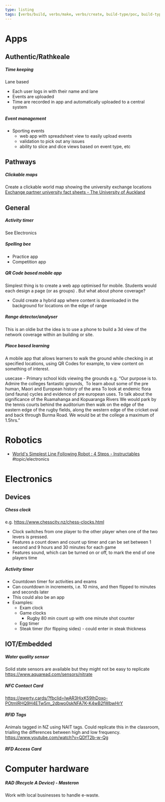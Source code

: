 ```yaml
---
type: listing
tags: [verbs/build, verbs/make, verbs/create, build-type/poc, build-type/prototype, build-type/web-app, build-type/desktop-app, build-type/mobile-app, build-type/robot, build-type/electrical-circuit, build-type/thing]
---
```


# Apps

## Authentic/Rathkeale

##### Time keeping

Lane based
- Each user logs in with their name and lane
- Events are uploaded
- Time are recorded in app and automatically uploaded to a central system

##### Event management

- Sporting events
	- web app with spreadsheet view to easily upload events
	- validation to pick out any issues
	- ability to slice and dice views based on event type, etc




## Pathways

##### Clickable maps
Create a clickable world map showing the university exchange locations
[Exchange partner university fact sheets - The University of Auckland](https://www.auckland.ac.nz/en/study/study-options/360-international/semester-exchange/exchange-partners2/exchange-partner-fact-sheets.html)



## General

##### Activity timer
See Electronics

##### Spelling bee
- Practice app
- Competition app

##### QR Code based mobile app
Simplest thing is to create a web app optimised for mobile.  Students would each design a page (or as groups) .
But what about phone coverage?
- Could create a hybrid app where content is downloaded in the background for locations on the edge of range

##### Range detector/analyser
This is an oldie but the idea is to use a phone to build a 3d view of the network coverage within an building or site.

##### Place based learning

A mobile app that allows learners to walk the ground while checking in at specified locations, using QR Codes for example, to view content on something of interest.

usecase - Primary school kids viewing the grounds
e.g.
“Our purpose is to.
Admire the colleges fantastic grounds, 
To learn about some of the pre human, Maori and European history of the area
To look at endemic flora (and fauna) cycles and evidence of pre european uses.
To talk about the significance of the Ruamahanga and Kopuaranga Rivers
We would park by the tennis courts behind the auditorium then walk on the edge of the eastern edge of the rugby fields, along the western edge of the cricket oval and back through Burma Road. We would be at the college a maximum of 1.5hrs.”

# Robotics

- [World's Simplest Line Following Robot : 4 Steps - Instructables](https://www.instructables.com/Simplest-Line-Following-Robot/) #topic/electronics






# Electronics

## Devices

##### Chess clock
e.g. https://www.chesscity.nz/chess-clocks.html
- Clock switches from one player to the other player when one of the two levers is pressed.
- Features a count down and count up timer and can be set between 1 second and 9 hours and 30 minutes for each game
- Features sound, which can be turned on or off, to mark the end of one players time

##### Activity timer
- Countdown timer for activities and exams
- Can countdown in increments, i.e. 10 mins, and then flipped to minutes and seconds later
- This could also be an app
- Examples:
	- Exam clock
	- Game clocks
		- Rugby 80 min count up with one minute shot counter
	- Egg timer
	- Steak timer (for flipping sides) - could enter in steak thickness

## IOT/Embedded

##### Water quality sensor
Solid state sensors are available but they might not be easy to replicate
https://www.aquaread.com/sensors/nitrate

##### NFC Contact Card
https://qwerty.cards/?fbclid=IwAR3HjxK59IhDoxo-POtmIRHQ9H4ETw5m_2dbwo0skNFA7K-K4wB2fWbwHrY

##### RFID Tags

Animals tagged in NZ using NAIT tags.  Could replicate this in the classroom, trialling the differences between high and low frequency.
https://www.youtube.com/watch?v=QDfT2b-w-Qg

##### RFD Access Card

# Computer hardware

##### RAD (Recycle A Device) - Masteron
Work with local businesses to handle e-waste.



